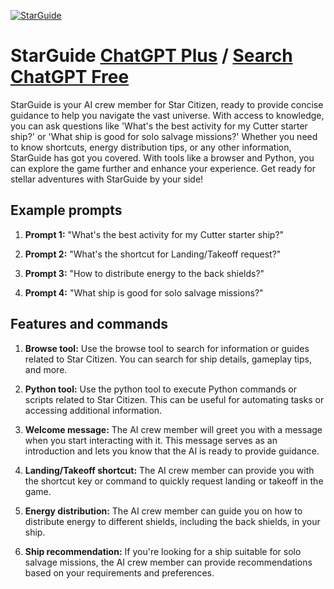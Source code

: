 
[![StarGuide](https://files.oaiusercontent.com/file-wZ0uKzZb2CYzrjGwxqJ9zOBm?se=2123-10-19T23%3A26%3A08Z&sp=r&sv=2021-08-06&sr=b&rscc=max-age%3D31536000%2C%20immutable&rscd=attachment%3B%20filename%3DLogo.png&sig=5m8Pgw/vjE4czAheGADRqV7pYZDvMim7tnsHw1F5oT4%3D)](https://chat.openai.com/g/g-A5hU7iwzj-starguide)

# StarGuide [ChatGPT Plus](https://chat.openai.com/g/g-A5hU7iwzj-starguide) / [Search ChatGPT Free](https://gptcall.net/index.html#/?search=StarGuide)

StarGuide is your AI crew member for Star Citizen, ready to provide concise guidance to help you navigate the vast universe. With access to knowledge, you can ask questions like 'What's the best activity for my Cutter starter ship?' or 'What ship is good for solo salvage missions?' Whether you need to know shortcuts, energy distribution tips, or any other information, StarGuide has got you covered. With tools like a browser and Python, you can explore the game further and enhance your experience. Get ready for stellar adventures with StarGuide by your side!

## Example prompts

1. **Prompt 1:** "What's the best activity for my Cutter starter ship?"

2. **Prompt 2:** "What's the shortcut for Landing/Takeoff request?"

3. **Prompt 3:** "How to distribute energy to the back shields?"

4. **Prompt 4:** "What ship is good for solo salvage missions?"

## Features and commands

1. **Browse tool:** Use the browse tool to search for information or guides related to Star Citizen. You can search for ship details, gameplay tips, and more.

2. **Python tool:** Use the python tool to execute Python commands or scripts related to Star Citizen. This can be useful for automating tasks or accessing additional information.

3. **Welcome message:** The AI crew member will greet you with a message when you start interacting with it. This message serves as an introduction and lets you know that the AI is ready to provide guidance.

4. **Landing/Takeoff shortcut:** The AI crew member can provide you with the shortcut key or command to quickly request landing or takeoff in the game.

5. **Energy distribution:** The AI crew member can guide you on how to distribute energy to different shields, including the back shields, in your ship.

6. **Ship recommendation:** If you're looking for a ship suitable for solo salvage missions, the AI crew member can provide recommendations based on your requirements and preferences.


